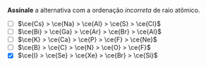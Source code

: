 **Assinale** a alternativa com a ordenação *incorreta* de raio atômico.

- [ ] $\ce{Cs} > \ce{Na} > \ce{Al} > \ce{S} > \ce{Cl}$
- [ ] $\ce{Bi} > \ce{Ga} > \ce{Ar} > \ce{Br} > \ce{Al}$
- [ ] $\ce{K} > \ce{Ca} > \ce{P} > \ce{F} > \ce{Ne}$
- [ ] $\ce{B} > \ce{C} > \ce{N} > \ce{O} > \ce{F}$
- [x] $\ce{I} > \ce{Se} > \ce{Xe} > \ce{Br} > \ce{Si}$
